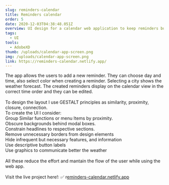 ```yaml
---
slug: reminders-calendar
title: Reminders calendar
order: 5
date: 2020-12-03T04:38:48.051Z
overview: UI design for a calendar web application to keep reminders built with React.
tags:
  - UI
tools:
  - AdobeXD
thumb: /uploads/calendar-app-screen.png
img: /uploads/calendar-app-screen.png
link: https://reminders-calendar.netlify.app/
---
```

The app allows the users to add a new reminder.  They can choose day and time, also select color when creating a reminder. Selecting a city shows the weather forecast. The created reminders display on the calendar view in the correct time order and they can be edited. \
\
To design the layout I use GESTALT principles as similarity, proximity, closure, connection.\
To create the UI I consider:\
Group Similar functions or menu Items by proximity.\
Obscure backgrounds behind modal boxes.\
Constrain headlines to respective sections.\
Remove unnecessary borders from design elements\
Hide infrequent but necessary features, and information\
Use descriptive button labels\
Use graphics to communicate better the weather\
\
All these reduce the effort and mantain the flow of the user while using the web app.\
\
Visit the live project here!:
✅ r[eminders-calendar.netlify.app](https://reminders-calendar.netlify.app/)